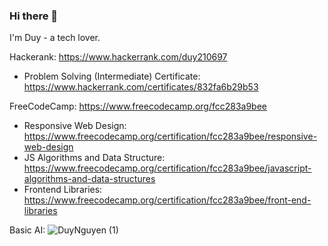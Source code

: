 ### Hi there 👋

I'm Duy - a tech lover.

Hackerank: https://www.hackerrank.com/duy210697
- Problem Solving (Intermediate) Certificate: https://www.hackerrank.com/certificates/832fa6b29b53

FreeCodeCamp: https://www.freecodecamp.org/fcc283a9bee
- Responsive Web Design: https://www.freecodecamp.org/certification/fcc283a9bee/responsive-web-design
- JS Algorithms and Data Structure: https://www.freecodecamp.org/certification/fcc283a9bee/javascript-algorithms-and-data-structures
- Frontend Libraries: https://www.freecodecamp.org/certification/fcc283a9bee/front-end-libraries

Basic AI: ![DuyNguyen (1)](https://user-images.githubusercontent.com/18680781/119231655-35d51e00-bb4c-11eb-9cab-483ec273d146.png)

